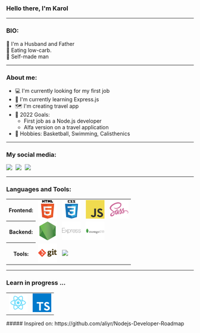 ### Hello there, I'm Karol

<hr />

### BIO:

💪 I'm a Husband and Father<br>
🥑 Eating low-carb. <br>
🎩 Self-made man

<hr />

### About me:

- 💻 I'm currently looking for my first job 
- 📖 I'm currently learning Express.js
- 🗺 I'm creating travel app
- 🎯 2022 Goals: 
    - First job as a Node.js developer
    - Alfa version on a travel application
- 🏀 Hobbies: Basketball, Swimming, Calisthenics

<hr />

### My social media:

[<img width="30" style="margin-right: 5px" src="https://cdn.jsdelivr.net/npm/simple-icons@v7/icons/linkedin.svg" />][linkedin]
[<img width="30" style="margin-right: 5px" src="https://cdn.jsdelivr.net/npm/simple-icons@v7/icons/twitter.svg" />][twitter]
[<img width="30" style="margin-right: 5px" src="https://cdn.jsdelivr.net/npm/simple-icons@v7/icons/instagram.svg" />][instagram]

<hr />

### Languages and Tools:

<table>
<tr>
<th>Frontend:</th>
<td><img width="50" src="https://raw.githubusercontent.com/github/explore/80688e429a7d4ef2fca1e82350fe8e3517d3494d/topics/html/html.png" /></td>
<td><img width="50" src="https://raw.githubusercontent.com/github/explore/80688e429a7d4ef2fca1e82350fe8e3517d3494d/topics/css/css.png" /></td>
<td><img width="50" src="https://raw.githubusercontent.com/github/explore/80688e429a7d4ef2fca1e82350fe8e3517d3494d/topics/javascript/javascript.png" /></td>
<td><img width="50" src="https://raw.githubusercontent.com/github/explore/80688e429a7d4ef2fca1e82350fe8e3517d3494d/topics/sass/sass.png" /></td>
</tr>
<tr>
<th>Backend:</th>
<td><img width="50" src="https://raw.githubusercontent.com/github/explore/80688e429a7d4ef2fca1e82350fe8e3517d3494d/topics/nodejs/nodejs.png" /></td>
<td><img width="50" src="https://raw.githubusercontent.com/github/explore/80688e429a7d4ef2fca1e82350fe8e3517d3494d/topics/express/express.png" /></td>
<td><img width="50" src="https://raw.githubusercontent.com/github/explore/80688e429a7d4ef2fca1e82350fe8e3517d3494d/topics/mongodb/mongodb.png" /></td>
</tr>
<tr>
<th>Tools:</th>
<td><img width="50" src="https://raw.githubusercontent.com/github/explore/80688e429a7d4ef2fca1e82350fe8e3517d3494d/topics/git/git.png" /></td>
<td><img width="50" style="margin-right: 5px" src="https://cdn.jsdelivr.net/npm/simple-icons@v7/icons/visualstudiocode.svg" /></td>
</tr>
</table>

<hr />

### Learn in progress ...
<table>
<tr>
<td><img width="50" src="https://raw.githubusercontent.com/github/explore/80688e429a7d4ef2fca1e82350fe8e3517d3494d/topics/react/react.png" /></td>
<td><img width="50" src="https://raw.githubusercontent.com/github/explore/80688e429a7d4ef2fca1e82350fe8e3517d3494d/topics/typescript/typescript.png" /></td>
</tr>
</table>
##### Inspired on: https://github.com/aliyr/Nodejs-Developer-Roadmap

[linkedin]: https://linkedin.com/in/karol-chrobok-79539010a/
[twitter]: https://twitter.com/karol_chrobok
[instagram]: https://www.instagram.com/karol.chrobok/
